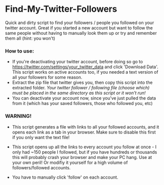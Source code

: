 # Find-My-Twitter-Followers
Quick and dirty script to find your followers / people you followed on your twitter account. Great if you started a new account but want to follow the same people without having to manually look them up or try and remember them all (hint: you won't)


### How to use:
- If you're deactivating your twitter account, before doing so go to https://twitter.com/settings/your_twitter_data and click 'Download Data'. This script works on active accounts too, if you needed a text version of all your followers for some reason. 
- Extract the zip file that twitter gives you, then copy this script into the extracted folder. 
*Your twitter follower / following file (choose which) must be placed in the same directory as this script or it won't run!*
- You can deactivate your account now, since you've just pulled the data from it (which has your saved followers, those who followed you, etc)

### WARNING!

- This script generates a file with links to all your followed accounts, and it opens each link as a tab in your browser. Make sure to disable this first if you only want the text file!

- This script opens up all the links to every account you follow at once - I only had ~150 people I followed, but if you have hundreds or thousands this will probably crash your browser and make your PC hang. Use at your own peril! Or modifiy it yourself for a high volume of followers/followed accounts.
- You have to manually click 'follow' on each account. 
